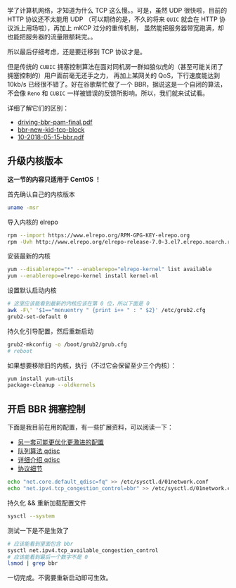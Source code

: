 
学了计算机网络，才知道为什么 TCP 这么慢。。可是，虽然 UDP 很快啦，目前的 HTTP 协议还不太能用 UDP
（可以期待的是，不久的将来 `QUIC` 就会在 HTTP 协议派上用场啦），再加上 mKCP 过分的重传机制，
虽然能把服务器带宽跑满，却也能把服务器的流量限额耗完。。

所以最后仔细考虑，还是要迁移到 TCP 协议才是。

但是传统的 `CUBIC` 拥塞控制算法在面对同机房一群如狼似虎的（甚至可能关闭了拥塞控制的）用户面前毫无还手之力，
再加上某网关的 QoS，下行速度能达到 10kb/s 已经很不错了。好在谷歌帮忙做了一个 BBR，据说这是一个自闭的算法，
不会像 `Reno` 和 `CUBIC` 一样被错误的反馈所影响。所以，我们就来试试看。

详细了解它们的区别：

+ [driving-bbr-pam-final.pdf](http://web.cs.wpi.edu/~claypool/papers/driving-bbr/driving-bbr-pam-final.pdf)
+ [bbr-new-kid-tcp-block](https://blog.apnic.net/2017/05/09/bbr-new-kid-tcp-block/)
+ [10-2018-05-15-bbr.pdf](https://ripe76.ripe.net/presentations/10-2018-05-15-bbr.pdf)

## 升级内核版本

**这一节的内容只适用于 CentOS ！**

首先确认自己的内核版本

```bash
uname -msr
```

导入内核的 elrepo

```bash
rpm --import https://www.elrepo.org/RPM-GPG-KEY-elrepo.org
rpm -Uvh http://www.elrepo.org/elrepo-release-7.0-3.el7.elrepo.noarch.rpm
```

安装最新的内核

```bash
yum --disablerepo="*" --enablerepo="elrepo-kernel" list available
yum --enablerepo=elrepo-kernel install kernel-ml
```

设置默认启动内核

```bash
# 这里应该能看到最新的内核应该在第 0 位，所以下面是 0
awk -F\' '$1=="menuentry " {print i++ " : " $2}' /etc/grub2.cfg
grub2-set-default 0
```

持久化引导配置，然后重新启动

```bash
grub2-mkconfig -o /boot/grub2/grub.cfg
# reboot
```

如果想要移除旧的内核，执行（不过它会保留至少三个内核）：

```bash
yum install yum-utils
package-cleanup --oldkernels
```

## 开启 BBR 拥塞控制

下面是我目前在用的配置，有一些扩展资料，可以阅读一下：

+ [另一套可能更优化更激进的配置](https://wiki.mikejung.biz/Sysctl_tweaks)
+ [队列算法 qdisc](https://github.com/systemd/systemd/issues/9725)
+ [详细介绍 qdisc](https://www.coverfire.com/articles/queueing-in-the-linux-network-stack/)
+ [协议细节](https://queue.acm.org/detail.cfm?id=2209336)

```bash
echo "net.core.default_qdisc=fq" >> /etc/sysctl.d/01network.conf
echo "net.ipv4.tcp_congestion_control=bbr" >> /etc/sysctl.d/01network.conf
```

持久化 && 重新加载配置文件

```bash
sysctl --system
```

测试一下是不是生效了

```bash
# 应该能看到里面包含 bbr
sysctl net.ipv4.tcp_available_congestion_control
# 应该能看到最后一个数字不是 0
lsmod | grep bbr
```

一切完成。不需要重新启动即可生效。
